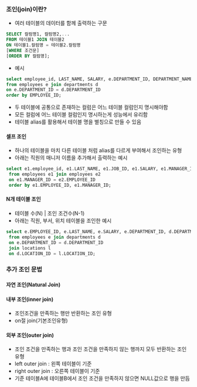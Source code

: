 ### 조인(join)이란?
- 여러 테이블의 데이터를 함께 출력하는 구문
```sql
SELECT 컬럼명1, 컬럼명2,...
FROM 테이블1 JOIN 테이블2
ON 테이블1.컬럼명 = 테이블2.컬럼명
[WHERE 조건문]
[ORDER BY 컬럼명];
```
- 예시 
```sql
select employee_id, LAST_NAME, SALARY, e.DEPARTMENT_ID, DEPARTMENT_NAME
from employees e join departments d
on e.DEPARTMENT_ID = d.DEPARTMENT_ID
order by EMPLOYEE_ID;
```
- 두 테이블에 공통으로 존재하는 컬럼은 어느 테이블 컬럼인지 명시해야함
- 모든 컬럼에 어느 테이블 컬럼인지 명시하는게 성능에서 유리함
- 테이블 alias를 활용해서 테이블 명을 별칭으로 만들 수 있음

#### 셀프 조인
- 하나의 테이블을 마치 다른 테이블 처럼 alias를 다르게 부여해서 조인하는 유형
- 아래는 직원의 매니저 이름을 추가해서 출력하는 예시
```sql
select e1.employee_id, e1.LAST_NAME, e1.JOB_ID, e1.SALARY, e1.MANAGER_ID, e2.LAST_NAME
 from employees e1 join employees e2
 on e1.MANAGER_ID = e2.EMPLOYEE_ID
 order by e1.EMPLOYEE_ID, e1.MANAGER_ID;
```
#### N개 테이블 조인
- 테이블 수(N) | 조인 조건수(N-1)
- 아래는 직원, 부서, 위치 테이블을 조인한 예시
```sql
select e.EMPLOYEE_ID, e.LAST_NAME, e.SALARY, e.DEPARTMENT_ID, d.DEPARTMENT_NAME, d.LOCATION_ID, l.CITY, l.STREET_ADDRESS 
 from employees e join departments d 
 on e.DEPARTMENT_ID = d.DEPARTMENT_ID
 join locations l
 on d.LOCATION_ID = l.LOCATION_ID;
```

### 추가 조인 문법
#### 자연 조인(Natural Join)

#### 내부 조인(inner join)
- 조인조건을 만족하는 행만 반환하는 조인 유형
- on절 join(기본조인유형)
#### 외부 조인(outer join)
- 조인 조건을 만족하는 행과 조인 조건을 만족하지 않는 행까지 모두 반환하는 조인 유형
- left outer join : 왼쪽 테이블이 기준
- right outer join : 오른쪽 테이블이 기준
- 기준 테이블A에  테이블B에서 조인 조건을 만족하지 않으면 NULL값으로 행을 만듬